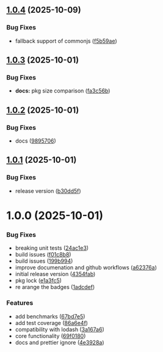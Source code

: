 ## [1.0.4](https://github.com/dev-ahmadbilal/highdash/compare/v1.0.3...v1.0.4) (2025-10-09)


### Bug Fixes

* fallback support of commonjs ([f5b59ae](https://github.com/dev-ahmadbilal/highdash/commit/f5b59ae0a2e98231b6788316d7a9327421871fa8))

## [1.0.3](https://github.com/dev-ahmadbilal/highdash/compare/v1.0.2...v1.0.3) (2025-10-01)


### Bug Fixes

* **docs:** pkg size comparison ([fa3c56b](https://github.com/dev-ahmadbilal/highdash/commit/fa3c56b90ec3c5020e99b3cbdf20275e3788fe46))

## [1.0.2](https://github.com/dev-ahmadbilal/highdash/compare/v1.0.1...v1.0.2) (2025-10-01)


### Bug Fixes

* docs ([9895706](https://github.com/dev-ahmadbilal/highdash/commit/98957060be44ac9f8761d49820e7d3f1e5c58477))

## [1.0.1](https://github.com/dev-ahmadbilal/highdash/compare/v1.0.0...v1.0.1) (2025-10-01)


### Bug Fixes

* release version ([b30dd5f](https://github.com/dev-ahmadbilal/highdash/commit/b30dd5f083447d4bbfab2ff71a8b53958d1f79ba))

# 1.0.0 (2025-10-01)


### Bug Fixes

* breaking unit tests ([24ac1e3](https://github.com/dev-ahmadbilal/highdash/commit/24ac1e33fe6ab465dbce00734277159b68fab6a5))
* build issues ([f01c8b8](https://github.com/dev-ahmadbilal/highdash/commit/f01c8b8a5b0ad3454b52b45c63b9516600869853))
* build issues ([199b994](https://github.com/dev-ahmadbilal/highdash/commit/199b994809a1b32e3d25ad2ebd8a7e0bec2c682f))
* improve documenation and github workflows ([a62376a](https://github.com/dev-ahmadbilal/highdash/commit/a62376a26e0aefc98fe169741dc43d8913e490f6))
* initial release version ([4354fab](https://github.com/dev-ahmadbilal/highdash/commit/4354fabae799d47bd71f0da1e231ed445355c731))
* pkg lock ([e1a3fc5](https://github.com/dev-ahmadbilal/highdash/commit/e1a3fc5c1ded2c94a45ef2d4f9de4ec67bf63e3c))
* re arange the badges ([1adcdef](https://github.com/dev-ahmadbilal/highdash/commit/1adcdefe972a640c7a055792c91f3e85e47a3d0b))


### Features

* add benchmarks ([67bd7e5](https://github.com/dev-ahmadbilal/highdash/commit/67bd7e56fd7cd7451cd554db4b6571edfe844584))
* add test coverage ([86a6e4f](https://github.com/dev-ahmadbilal/highdash/commit/86a6e4f1e076f27c3a720bf923e43a49ec3ff009))
* compatibility with lodash ([3a167a6](https://github.com/dev-ahmadbilal/highdash/commit/3a167a6213acf67b135b6ca7d409d2f1efbd589b))
* core functionality ([69f0180](https://github.com/dev-ahmadbilal/highdash/commit/69f0180f425a1db484f07b2a92da926cafe1caa0))
* docs and prettier ignore ([4e3928a](https://github.com/dev-ahmadbilal/highdash/commit/4e3928a00671ca1a8eba30224bb1d09a910b2d5a))
